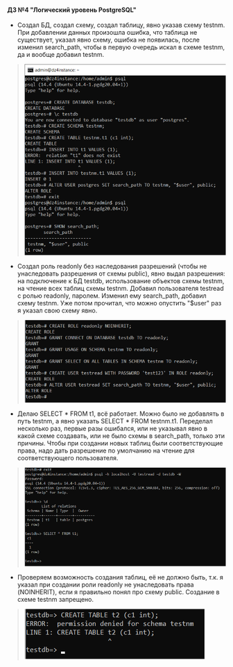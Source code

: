 #### ДЗ №4 "Логический уровень PostgreSQL"
- Создал БД, создал схему, создал таблицу, явно указав схему testnm. При добавлении данных произошла ошибка, что таблица не существует, указал явно схему, ошибка не появилась, после изменил search_path, чтобы в первую очередь искал в схеме testnm, да и вообще добавил testnm. 
>![alt tag](https://github.com/vinogradishev/vinogradishev/blob/e5645bf1269b62b194a258bde2051538d7ef83b0/CreateSet.png)
- Создал роль readonly без наследования разрешений (чтобы не унаследовать разрешения от схемы public), явно выдал разрешения: на подключение к БД testdb, использование объектов схемы testnm, на чтение всех таблиц схемы testnm. Добавил пользователя testread с ролью readonly, паролем. Изменил ему search_path, добавил схему testnm. Уже потом прочитал, что можно опустить "$user" раз я указал свою схему явно.  
>![alt tag](https://github.com/vinogradishev/vinogradishev/blob/e5645bf1269b62b194a258bde2051538d7ef83b0/RoleSP.png)
- Делаю SELECT * FROM t1, всё работает. Можно было не добавлять в путь testnm, а явно указать SELECT * FROM testnm.t1. Переделал несколько раз, первые разы ошибался, или не указывал явно в какой схеме создавать, или не было схемы в search_path, только эти причины. Чтобы при создании новых таблиц были соответствующие права, надо дать разрешение по умолчанию на чтение для соответствующего пользователя.
>![alt tag](https://github.com/vinogradishev/vinogradishev/blob/e5645bf1269b62b194a258bde2051538d7ef83b0/SelectDB.png)
- Проверяем возможность создания таблиц, её не должно быть, т.к. я указал при создании роли readonly не унаследовать права (NOINHERIT), если я правильно понял про схему public. Создание в схеме testnm запрещено.
>![alt tag](https://github.com/vinogradishev/vinogradishev/blob/e5645bf1269b62b194a258bde2051538d7ef83b0/PermissionDen.png)
